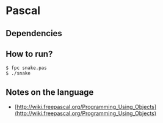 # Pascal

## Dependencies

## How to run?
```
$ fpc snake.pas
$ ./snake
```


## Notes on the language
  - [http://wiki.freepascal.org/Programming_Using_Objects](http://wiki.freepascal.org/Programming_Using_Objects)
